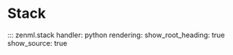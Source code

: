 # Stack

::: zenml.stack
    handler: python
    rendering:
      show_root_heading: true
      show_source: true
